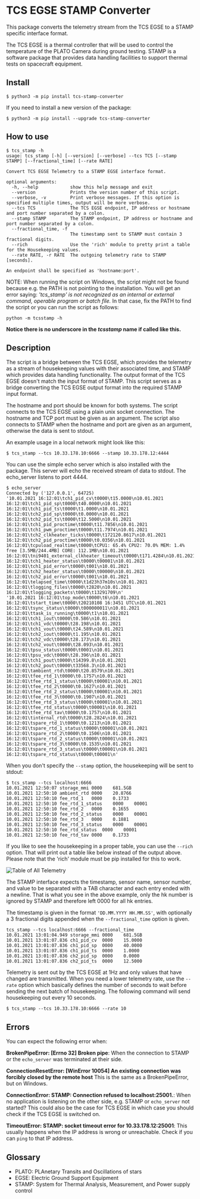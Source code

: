 # TCS EGSE STAMP Converter

This package converts the telemetry stream from the TCS EGSE to a STAMP specific interface format.

The TCS EGSE is a thermal controller that will be used to control the temperature of the 
PLATO Camera during ground testing. STAMP is a software package that provides data handling facilities 
to support thermal tests on spacecraft equipment.

## Install

    $ python3 -m pip install tcs-stamp-converter
          
If you need to install a new version of the package:

    $ python3 -m pip install --upgrade tcs-stamp-converter

## How to use
    
    $ tcs_stamp -h
    usage: tcs_stamp [-h] [--version] [--verbose] --tcs TCS [--stamp STAMP] [--fractional_time] [--rate RATE]
    
    Convert TCS EGSE Telemetry to a STAMP EGSE interface format.
    
    optional arguments:
      -h, --help            show this help message and exit
      --version             Prints the version number of this script.
      --verbose, -v         Print verbose messages. If this option is specified multiple times, output will be more verbose.
      --tcs TCS             The TCS EGSE endpoint, IP address or hostname and port number separated by a colon.
      --stamp STAMP         The STAMP endpoint, IP address or hostname and port number separated by a colon.
      --fractional_time, -f
                            The timestamp sent to STAMP must contain 3 fractional digits.
      --rich                Use the 'rich' module to pretty print a table for the Housekeeping values.
      --rate RATE, -r RATE  The outgoing telemetry rate to STAMP [seconds].
    
    An endpoint shall be specified as 'hostname:port'.

NOTE: When running the script on Windows, the script might not be found because e.g. the PATH is not pointing to the installation. You will get an error saying: _'tcs_stamp' is not recognized as an internal or external command, operable program or batch file._ In that case, fix the PATH to find the script or you can run the script as follows:

    python -m tcsstamp -h

**Notice there is no underscore in the _tcsstamp_ name if called like this.**

## Description

The script is a bridge between the TCS EGSE, which provides the telemetry as a stream of housekeeping values 
with their associated time, and STAMP which provides data handling functionality. The output format of the 
TCS EGSE doesn't match the input format of STAMP. This script serves as a bridge converting the TCS EGSE 
output format into the required STAMP input format.

The hostname and port should be known for both systems. The script connects to the TCS EGSE using a plain 
unix socket connection. The hostname and TCP port must be given as an argument. The script also connects to STAMP 
when the hostname and port are given as an argument, otherwise the data is sent to stdout.

An example usage in a local network might look like this:

    $ tcs_stamp --tcs 10.33.178.10:6666 --stamp 10.33.178.12:4444

You can use the simple echo server which is also installed with the package. This server will echo the received stream of data to stdout. The echo_server listens to port 4444.

    $ echo_server 
    Connected by ('127.0.0.1', 64725)
    '10.01.2021 16:12:01\tch1_pid_cv\t0000\t15.0000\n10.01.2021 16:12:01\tch1_pid_sp\t0000\t40.0000\n10.01.2021 16:12:01\tch1_pid_ts\t0000\t1.0000\n10.01.2021 16:12:01\tch2_pid_sp\t0000\t0.0000\n10.01.2021 16:12:01\tch2_pid_ts\t0000\t12.5000\n10.01.2021 16:12:01\tch1_pid_proctime\t0000\t11.7856\n10.01.2021 16:12:01\tch1_pwm_proctime\t0000\t11.7974\n10.01.2021 16:12:01\tch2_clkheater_ticks\t0000\t172120.8617\n10.01.2021 16:12:01\tch2_pid_proctime\t0000\t0.0356\n10.01.2021 16:12:01\tcpuload_realtime\t0000\tCPU1: 65.4% CPU2: 70.0% MEM: 1.4% free [3.5MB/244.4MB] CORE: 112.1MB\n10.01.2021 16:12:01\tni9401_external_clkheater_timeout\t0000\t171.4284\n10.01.2021 16:12:01\tch1_heater_status\t0000\t00001\n10.01.2021 16:12:01\tch1_pid_error\t0000\t001\n10.01.2021 16:12:01\tch2_heater_status\t0000\t00000\n10.01.2021 16:12:01\tch2_pid_error\t0000\t001\n10.01.2021 16:12:01\telapsed_time\t0000\t1d23h37m10s\n10.01.2021 16:12:01\tlogging_files\t0000\t2820\n10.01.2021 16:12:01\tlogging_packets\t0000\t13291709\n'
    '10.01.2021 16:12:01\top_mode\t0000\t6\n10.01.2021 16:12:01\tstart_time\t0000\t20210108 16:3451 UTC\n10.01.2021 16:12:01\tsync_status\t0000\t000000011\n10.01.2021 16:12:01\ttask_is_running\t0000\t1\n10.01.2021 16:12:01\tch1_iout\t0000\t0.586\n10.01.2021 16:12:01\tch1_vdc\t0000\t28.198\n10.01.2021 16:12:01\tch1_vout\t0000\t24.589\n10.01.2021 16:12:01\tch2_iout\t0000\t1.195\n10.01.2021 16:12:01\tch2_vdc\t0000\t28.173\n10.01.2021 16:12:01\tch2_vout\t0000\t28.093\n10.01.2021 16:12:01\tpsu_status\t0000\t0001\n10.01.2021 16:12:01\tpsu_vdc\t0000\t28.396\n10.01.2021 16:12:01\tch1_pout\t0000\t14399.8\n10.01.2021 16:12:01\tch2_pout\t0000\t33568.3\n10.01.2021 16:12:01\tambient_rtd\t0000\t20.8579\n10.01.2021 16:12:01\tfee_rtd_1\t0000\t0.1757\n10.01.2021 16:12:01\tfee_rtd_1_status\t0000\t00001\n10.01.2021 16:12:01\tfee_rtd_2\t0000\t0.1627\n10.01.2021 16:12:01\tfee_rtd_2_status\t0000\t00001\n10.01.2021 16:12:01\tfee_rtd_3\t0000\t0.1907\n10.01.2021 16:12:01\tfee_rtd_3_status\t0000\t00001\n10.01.2021 16:12:01\tfee_rtd_status\t0000\t00001\n10.01.2021 16:12:01\tfee_rtd_tav\t0000\t0.1757\n10.01.2021 16:12:01\tinternal_rtd\t0000\t28.2824\n10.01.2021 16:12:01\tspare_rtd_1\t0000\t0.1213\n10.01.2021 16:12:01\tspare_rtd_1_status\t0000\t00001\n10.01.2021 16:12:01\tspare_rtd_2\t0000\t0.1506\n10.01.2021 16:12:01\tspare_rtd_2_status\t0000\t00001\n10.01.2021 16:12:01\tspare_rtd_3\t0000\t0.1535\n10.01.2021 16:12:01\tspare_rtd_3_status\t0000\t00001\n10.01.2021 16:12:01\tspare_rtd_status\t0000\t00001\n'

When you don't specify the `--stamp` option, the housekeeping will be sent to stdout:

    $ tcs_stamp --tcs localhost:6666
    10.01.2021 12:50:07	storage_mmi	0000	681.5GB
    10.01.2021 12:50:10	ambient_rtd	0000	20.8766
    10.01.2021 12:50:10	fee_rtd_1	0000	0.1733
    10.01.2021 12:50:10	fee_rtd_1_status	0000	00001
    10.01.2021 12:50:10	fee_rtd_2	0000	0.1655
    10.01.2021 12:50:10	fee_rtd_2_status	0000	00001
    10.01.2021 12:50:10	fee_rtd_3	0000	0.1881
    10.01.2021 12:50:10	fee_rtd_3_status	0000	00001
    10.01.2021 12:50:10	fee_rtd_status	0000	00001
    10.01.2021 12:50:10	fee_rtd_tav	0000	0.1733

If you like to see the housekeeping in a proper table, you can use the `--rich` option. That will print out a table like below instead of the output above. Please note that the 'rich' module must be pip installed for this to work.

![Table of All Telemetry](https://github.com/rhuygen/tcsstamp/blob/main/img/screenshot-all-telemetry.png)

The STAMP interface expects the timestamp, sensor name, sensor number, and value to be separated with a TAB character and each entry ended with a newline. That is what you see in the above example, only the hk number is ignored by STAMP and therefore left 0000 for all hk entries.     

The timestamp is given in the format `'DD.MM.YYYY HH.MM.SS'`, with optionally a 3 fractional digits appended when the `--fractional_time` option is given.

    tcs_stamp --tcs localhost:6666 --fractional_time
    10.01.2021 13:01:04.949	storage_mmi	0000	681.5GB
    10.01.2021 13:01:07.836	ch1_pid_cv	0000	15.0000
    10.01.2021 13:01:07.836	ch1_pid_sp	0000	40.0000
    10.01.2021 13:01:07.836	ch1_pid_ts	0000	1.0000
    10.01.2021 13:01:07.836	ch2_pid_sp	0000	0.0000
    10.01.2021 13:01:07.836	ch2_pid_ts	0000	12.5000

Telemetry is sent out by the TCS EGSE at 1Hz and only values that have changed are transmitted. When you need a lower telemetry rate, use the `--rate` option which basically defines the number of seconds to wait before sending the next batch of housekeeping. The following command will send housekeeping out every 10 seconds.

    $ tcs_stamp --tcs 10.33.178.10:6666 --rate 10 

## Errors

You can expect the following error when:

**BrokenPipeError: [Errno 32] Broken pipe**: When the connection to STAMP or the `echo_server` was terminated at their side.

**ConnectionResetError: [WinError 10054] An existing connection was forcibly closed by the remote host** This is the same as a BrokenPipeError, but on Windows.

**ConnectionError: STAMP: Connection refused to localhost:25001.**: When no application is listening on the other side, e.g. STAMP or `echo_server` not started? This could also be the case for TCS EGSE in which case you should check if the TCS EGSE is switched on.

**TimeoutError: STAMP: socket timeout error for 10.33.178.12:25001**: This usually happens when the IP address is wrong or unreachable. Check if you can `ping` to that IP address.

## Glossary

* PLATO: PLAnetary Transits and Oscillations of stars
* EGSE: Electric Ground Support Equipment
* STAMP: System for Thermal Analysis, Measurement, and Power supply control
